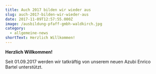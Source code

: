 ```yaml
---
title: Auch 2017 bilden wir wieder aus
slug: auch-2017-bilden-wir-wieder-aus
date: 2017-11-09T12:57:55.000Z
image: /ausbildung-pfaff-gmbh-waldkirch.jpg
category:
  - allgemeine-news
shortText: Herzlich Willkommen!
---
```

<strong>Herzlich Willkommen!</strong></p>

<p>Seit 01.09.2017 werden wir tatkräftig von unserem neuen Azubi Enrico Bartel unterstützt.</p>